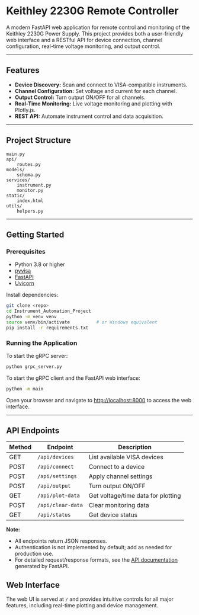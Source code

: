 # Keithley 2230G Remote Controller

A modern FastAPI web application for remote control and monitoring of the Keithley 2230G Power Supply. This project provides both a user-friendly web interface and a RESTful API for device connection, channel configuration, real-time voltage monitoring, and output control.

---

## Features

- **Device Discovery:** Scan and connect to VISA-compatible instruments.
- **Channel Configuration:** Set voltage and current for each channel.
- **Output Control:** Turn output ON/OFF for all channels.
- **Real-Time Monitoring:** Live voltage monitoring and plotting with Plotly.js.
- **REST API:** Automate instrument control and data acquisition.

---

## Project Structure

```
main.py
api/
    routes.py
models/
    schema.py
services/
    instrument.py
    monitor.py
static/
    index.html
utils/
    helpers.py
```

---

## Getting Started

### Prerequisites

- Python 3.8 or higher
- [pyvisa](https://pyvisa.readthedocs.io/)
- [FastAPI](https://fastapi.tiangolo.com/)
- [Uvicorn](https://www.uvicorn.org/)

Install dependencies:

```sh
git clone <repo>
cd Instrument_Automation_Project
python -m venv venv
source venv/bin/activate          # or Windows equivalent
pip install -r requirements.txt
```

### Running the Application

To start the gRPC server:

```sh
python grpc_server.py 
```

To start the gRPC client and the FastAPI web interface:

```sh
python -m main
```

Open your browser and navigate to [http://localhost:8000](http://localhost:8000) to access the web interface.

---

## API Endpoints

| Method | Endpoint           | Description                        |
|--------|--------------------|------------------------------------|
| GET    | `/api/devices`     | List available VISA devices        |
| POST   | `/api/connect`     | Connect to a device                |
| POST   | `/api/settings`    | Apply channel settings             |
| POST   | `/api/output`      | Turn output ON/OFF                 |
| GET    | `/api/plot-data`   | Get voltage/time data for plotting |
| POST   | `/api/clear-data`  | Clear monitoring data              |
| GET    | `/api/status`      | Get device status                  |

**Note:**  
- All endpoints return JSON responses.  
- Authentication is not implemented by default; add as needed for production use.  
- For detailed request/response formats, see the [API documentation](http://localhost:8000/docs) generated by FastAPI.

## Web Interface

The web UI is served at `/` and provides intuitive controls for all major features, including real-time plotting and device management.
